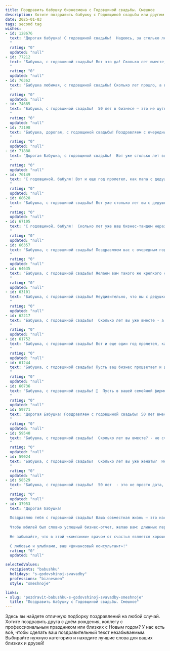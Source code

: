 ```yaml
---
title: Поздравить бабушку бизнесмена с Годовщиной свадьбы. Смешное
description: Хотите поздравить бабушку с Годовщиной свадьбы или другим праздником? Наш ИИ создаст незабываемое поздравление, а вы обязательно выделитесь среди других.  
date: 2025-01-03
tags: second tag
wishes:
- id: 128676
  text: "Дорогая бабушка! С годовщиной свадьбы!  Надеюсь, за столько лет вы с дедушкой научились делить не только имущество, нажитое непосильным трудом бизнесмена, но и  последний кусочек торта,  не устраивая при этом  корпоративных войн!  Желаю вам ещё долгих лет счастья,  много внуков (чтобы было кому делить наследство) и крепкого здоровья, чтобы дожить до золотой свадьбы и  написать книгу мемуаров \"Как построить империю и не разрушить брак\".
  "
  rating: "0"
  updated: "null"
- id: 77212
  text: "Бабушка, с годовщиной свадьбы! Вот это да! Сколько лет вместе, а искра между вами все еще не угасла! Значит, дедушка - настоящий бизнесмен, умеет держать семью в тонусе! 😜 祝您幸福快乐! 😉
  "
  rating: "0"
  updated: "null"
- id: 76362
  text: "Бабушка любимая, с годовщиной свадьбы! Сколько лет прошло, а вы все еще в строю? Папа,  видно, еще не устал от твоих \"бизнес-идей\" по переделке квартиры под новую лавку? 😂 Желаем вам, чтобы следующих лет было еще больше, а ваши шутки и споры оставались такими же громкими и зажигательными!
  "
  rating: "0"
  updated: "null"
- id: 74685
  text: "Бабушка, с годовщиной свадьбы!  50 лет в бизнесе – это не шутки!  Пусть ваш семейный  “стартап” продолжает процветать, а \"дивиденды\" от совместной жизни будут только расти!
  "
  rating: "0"
  updated: "null"
- id: 73198
  text: "Бабушка, дорогая, с годовщиной свадьбы! Поздравляем с очередным годом мудрости, терпения и бесконечной любви!  Пусть ваш бизнес процветает, а жизнь радует как в молодости, только теперь с бонусом в виде внуков 😉.
  "
  rating: "0"
  updated: "null"
- id: 71888
  text: "Дорогая Бабушка, с годовщиной свадьбы!  Вот уже столько лет вы с дедушкой — настоящая бизнес-империя, где любовь - это главный актив, а  счастье - вечный доход! Желаем вам процветания, крепкого здоровья и новых, \"золотых\" годов! 😉
  "
  rating: "0"
  updated: "null"
- id: 70149
  text: "С годовщиной, бабуля! Вот и еще год пролетел, как папа с дедушкой строят свой бизнес-империум! Пусть прибыль растет, как ваш семейный очаг, а конкуренты пугаются вашего мощного бизнес-дуэта! ;)
  "
  rating: "0"
  updated: "null"
- id: 68628
  text: "Бабушка, с годовщиной свадьбы! Вот уже столько лет вы с дедушкой — настоящая бизнес-империя, построенная на любви, взаимопонимании и, конечно же, на том, чтобы дедушка не ел все конфеты! 😉😄
  "
  rating: "0"
  updated: "null"
- id: 67105
  text: "С годовщиной, бабуля!  Сколько лет уже ваш бизнес-тандем неразрывно связан?!  Хочется пожелать, чтобы не только бизнес процветал, но и влюбленность не угасала!  Пусть прибыль растет, как ваши чувства, а конкуренты трепещут перед вашим мощным союзом! 😊🎉
  "
  rating: "0"
  updated: "null"
- id: 66357
  text: "Бабушка, с годовщиной свадьбы! Поздравляем вас с очередным годом, прожитым в бизнесе по строительству крепкой семьи! Желаем, чтобы ваша \"фирма\" процветала еще долгие годы, а прибыль от любви росла с каждым днем!
  "
  rating: "0"
  updated: "null"
- id: 64635
  text: "Бабушка, с годовщиной свадьбы! Желаем вам такого же крепкого союза, как ваш бизнес - процветающего и прибыльного! Пусть каждый год вашей семейной фирмы будет наполнен любовью, взаимопониманием и, конечно же, внуками!
  "
  rating: "0"
  updated: "null"
- id: 63101
  text: "Бабушка, с годовщиной свадьбы! Неудивительно, что вы с дедушкой столько лет вместе: вы - настоящий бизнес-тандем! Дедушка обеспечивает стабильный доход, а вы - мудрое управление семейным бюджетом! 😉
  "
  rating: "0"
  updated: "null"
- id: 62217
  text: "Бабушка, с годовщиной свадьбы!  Сколько лет вы уже вместе - а любовь всё ещё цветет, как бизнес-империя вашего внука!  Пусть каждый год вашей жизни будет таким же успешным, как сделки вашего любимого бизнесмена! :)
  "
  rating: "0"
  updated: "null"
- id: 61752
  text: "Бабушка, с годовщиной свадьбы! Вот и еще один год пролетел, как бизнесмен ваш дедушка доказывает вам свою любовь и преданность! Надеюсь, все эти годы были наполнены не только прибыльными сделками, но и настоящим семейным счастьем! 🎉
  "
  rating: "0"
  updated: "null"
- id: 61244
  text: "Бабушка, с годовщиной свадьбы! Пусть ваш бизнес процветает и дальше, а ваши вложения в семейное счастье приносят только дивиденды! 🎉🍾
  "
  rating: "0"
  updated: "null"
- id: 60736
  text: "Бабушка, с годовщиной свадьбы! 🍾  Пусть в вашей семейной фирме царит вечный \"процветающий бизнес\", а в активах всегда будут только любовь, взаимопонимание и счастливые моменты! 💖
  "
  rating: "0"
  updated: "null"
- id: 59771
  text: "Дорогая Бабушка! Поздравляем с годовщиной свадьбы! 50 лет вместе - это не просто юбилей, это доказательство того, что любовь и удачный бизнес-план - вещи совместимые! Желаем вам ещё больше лет счастья, здоровья и, конечно же, процветания вашей семейной корпорации! 🎉🥂
  "
  rating: "0"
  updated: "null"
- id: 59540
  text: "Бабушка, с годовщиной свадьбы!  Сколько лет вы вместе? - не счесть!  Надеюсь, ваш бизнес процветает, как и ваша любовь! 🎉🥂
  "
  rating: "0"
  updated: "null"
- id: 59024
  text: "Бабушка, с годовщиной свадьбы!  Сколько лет вы уже женаты?  Неужели все это время мирно сосуществуете?  Поздравляем!  И не важно, что вы бизнесмен, главное, что вы умеете держать свою половинку в узде.  Желаем вам еще много счастливых лет вместе!  Пусть каждый день будет полон любви, смеха и крепкого, как бизнес,  финансового благополучия!
  "
  rating: "0"
  updated: "null"
- id: 58529
  text: "Бабушка, с годовщиной свадьбы!  50 лет  - это не просто дата, это победа над горами посуды, бессонными ночами и кризисом среднего возраста!  Поздравляем вас, вы - настоящие бизнесмены в семейном бизнесе, запустившие успешную компанию \"Любовь и Счастье\"! Желаем, чтобы ваша акция росла в цене, а дивиденды приносили только радость!  🎉🍾🥂
  "
  rating: "0"
  updated: "null"
- id: 37953
  text: "Дорогая бабушка!
  
  Поздравляю тебя с годовщиной свадьбы! Ваша совместная жизнь – это настоящий бизнес-проект, в котором нет ни одной неудачи: вы всегда находите общий язык и выстраиваете удачные сделки о любви и заботе.
  
  Чтобы юбилей был словно успешный бизнес-отчет, желаю вам: длинных переговоров за чашечкой чая, прибыльных инвестиционных идей в виде совместных поездок и, конечно, дивидендов в виде внуков и правнуков, которые будут радовать вас своим успехом!
  
  Не забывайте, что в этой «компании» врачом от счастья является хорошее настроение, а менеджером – ваше замечательное чувство юмора. Так что улыбки на лицах и смех в доме вам обеспечены!
  
  С любовью и улыбками, ваш «финансовый консультант»!"
  rating: "0"
  updated: "null"

selectedValues:
  recipients: "babushku"
  holidays: "s-godovshinoj-svavadby"
  professions: "biznesmen"
  style: "smeshnoje"

links:
- slug: "pozdravit-babushku-s-godovshinoj-svavadby-smeshnoje"
  title: "Поздравить бабушку с Годовщиной свадьбы. Смешное"
---
```


Здесь вы найдете отличную подборку поздравлений на любой случай.
Хотите поздравить друга с днём рождения, коллегу с профессиональным праздником или близких с Новым годом? У нас есть всё, чтобы сделать ваш поздравительный текст незабываемым. Выбирайте нужную категорию и находите лучшие слова для ваших близких и друзей!
